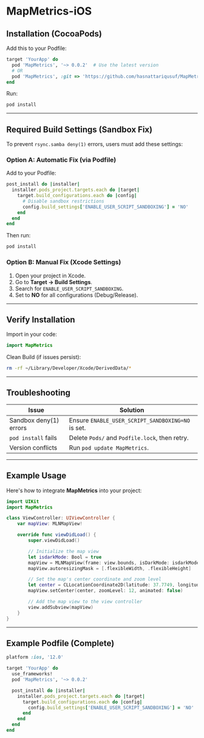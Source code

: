 # MapMetrics-iOS

## Installation (CocoaPods)

Add this to your Podfile:

```ruby
target 'YourApp' do  
  pod 'MapMetrics', '~> 0.0.2'  # Use the latest version  
  # OR
  pod 'MapMetrics', :git => 'https://github.com/hasnattariqusuf/MapMetrics-iOS.git', :tag => '0.0.1'
end
```

Run:

```bash
pod install  
```

---

## Required Build Settings (Sandbox Fix)

To prevent `rsync.samba deny(1)` errors, users must add these settings:

### Option A: Automatic Fix (via Podfile)

Add to your Podfile:

```ruby
post_install do |installer|  
  installer.pods_project.targets.each do |target|  
    target.build_configurations.each do |config|  
      # Disable sandbox restrictions  
      config.build_settings['ENABLE_USER_SCRIPT_SANDBOXING'] = 'NO'  
    end  
  end  
end  
```

Then run:

```bash
pod install  
```

### Option B: Manual Fix (Xcode Settings)

1. Open your project in Xcode.
2. Go to **Target → Build Settings**.
3. Search for `ENABLE_USER_SCRIPT_SANDBOXING`.
4. Set to **NO** for all configurations (Debug/Release).

---

## Verify Installation

Import in your code:

```swift
import MapMetrics  
```

Clean Build (if issues persist):

```bash
rm -rf ~/Library/Developer/Xcode/DerivedData/*  
```

---

## Troubleshooting

| Issue                     | Solution  |
|---------------------------|-----------|
| Sandbox deny(1) errors    | Ensure `ENABLE_USER_SCRIPT_SANDBOXING=NO` is set. |
| `pod install` fails       | Delete `Pods/` and `Podfile.lock`, then retry. |
| Version conflicts         | Run `pod update MapMetrics`. |

---

## Example Usage

Here's how to integrate **MapMetrics** into your project:

```swift
import UIKit
import MapMetrics

class ViewController: UIViewController {
    var mapView: MLNMapView!

    override func viewDidLoad() {
        super.viewDidLoad()

        // Initialize the map view
        let isdarkMode: Bool = true
        mapView = MLNMapView(frame: view.bounds, isDarkMode: isdarkMode)
        mapView.autoresizingMask = [.flexibleWidth, .flexibleHeight]

        // Set the map's center coordinate and zoom level
        let center = CLLocationCoordinate2D(latitude: 37.7749, longitude: -122.4194) // San Francisco
        mapView.setCenter(center, zoomLevel: 12, animated: false)

        // Add the map view to the view controller
        view.addSubview(mapView)
    }
}
```

---

## Example Podfile (Complete)

```ruby
platform :ios, '12.0'  

target 'YourApp' do  
  use_frameworks!  
  pod 'MapMetrics', '~> 0.0.2'  

  post_install do |installer|  
    installer.pods_project.targets.each do |target|  
      target.build_configurations.each do |config|  
        config.build_settings['ENABLE_USER_SCRIPT_SANDBOXING'] = 'NO'  
      end  
    end  
  end  
end  
```

